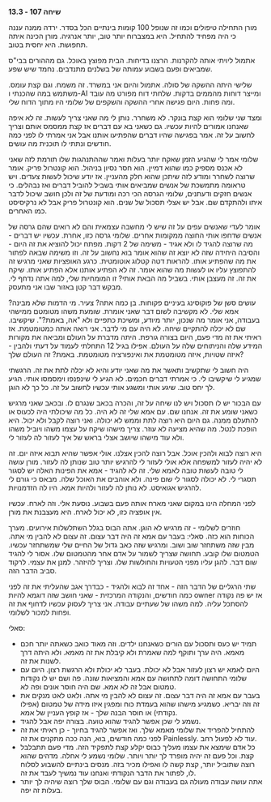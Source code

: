 **שיחה 107 \- 13.3**

מורן התחילה טיפולים וכמו זה שנופל 100 קומות בינתיים הכל בסדר. ירדה ממנה עננה כי היה מפחיד להתחיל. היא במצברוח יותר טוב, יותר אנרגיה. מורן הכינה איתה תחפושת. היא יחסית בטוב. 

אתמול ליויתי אותה להקרנות. הרצנו בדיחות. הבית מפוצץ באוכל. גם מההורים בבי"ס שמביאים ופעם בשבוע עמותה של בשלנים מתנדבים. נחמד שיש שפע. 

שלישי היתה ההשקה של סולה. אתמול והיום אני במשרד. זה משמח. וגם קצת עומס. משתמש במה שהכנתי ו-AI ומייצר דוחות מהממים בדקות. שלחתי דוח מפורט מה עובד ומה פחות. היום פגישה אחרי ההשקה והשקפים של שלומי היו מתוך הדוח שלי. 

ומצד שני שלומי הוא קצת בונקר. לא משחרר. נותן לי מה שאני צריך לעשות. זה לא איפה שאנחנו אמורים להיות עכשיו. גם כשאני בא עם דברים אז קצת ממסמס אותם וצריך לחשוב על זה. אמר בפגישה שהיו דברים שהפתיעו אותנו אבל אני אמרתי לו לפני כמה חודשים ונתתי לו תוכנית מה עושים. 

שלומי אמר לי שהגיע הזמן שאקח יותר בעלות ואמר שההתנהגות שלו תורמת לזה שאני לא אכנס מספיק כמו שהוא דמיין. הוא חסר נסיון בניהול. הוא קונטרול פריק. אומר שרוצה לשחרר ומודע לזה שיתכן שהוא חלק מהעניין. אז יודע שיכול לעשות צעדים. ויש טראומה מתמשכת של אנשים שמביאים אותי בשביל להוביל דברים ואז נבהלים. כי אנשים חזקים ודעתנים, שלומי הגרסה הכי רכה ומודעת של זה ולכן חושב שיכול לדבר איתו ולהתקדם שם. אבל יש אצלי תסכול של שנים. הוא קונטרול פריק אבל לא נרקיסיסט כמו האחרים. 

אומר לעדי שאנשים עפים על זה שיש לי מחשבה עצמאית והם לא רואים שהם גרסה של אנשים שדחפו אותי החוצה ממקומות אחרים. שלומי גרסה כזו, אחרת. עכשיו יש דברים \- מה שרוצה להגיד לו ולא אגיד \- משימה של 2 דקות. מפתח יכול להוציא את זה היום \- והסיבה היחידה שזה לא יוצא זה שהוא אומר בוא נחשוב על זה. וזו משימה שבאה לפתור את מה שהפתיע אותו. להראות דטה קטלוג אוטומטית. כרגע האופציות שאני מרגיש זה להתפוצץ עליו או לעשות מה שהוא אומר. זה לא הפתיע אותנו אלא הפתיע אותו. שיקח את זה. זה מעצבן אותי. בשביל מה הבאת אותי? זו המומחיות שלי, למה אתה נדחף לי. מבקש דבר קטן באזור שבו אני מתעסק. 

עושים סשן של פוקוסינג בעיניים פקוחות. בן כמה אתה? צעיר. מי הדמות שלא מבינה? אמא שלי. לא מקשיבה לשום דבר שאני אומרת. שומעת משהו מטומטם ממישהי בעבודה, אני אומר מה שנכון, יותר מיודע, ומשיכת כתפיים ולא "אה, באמת?". שיקשיבו. שם לא יכלה להתקיים שיחה. לא היה עם מי לדבר. אני רואה אותה כמטומטמת. אז ראיתי את זה מדי פעם, היום בצורה גורפת. היתה מדברת על העולם ומביאה את מקורות המידע שלה והניתוחים שלה על העולם. אפילו בגיל 12 התחלתי לעמוד על דעתי ולהבין \- איזה שטויות, איזה מטומטמת את ואינפורציה מטומטמת. באמת? זה העולם שלך? 

היה חשוב לי שתקשיב ותאשר את מה שאני יודע והיא לא יכלה לתת את זה. הרגשתי שמגיע לי שיקשיבו לי. כי אמרתי דברים חכמים. לא הגיע לי שינפנפו וימסמסו אותי. הגיע לך יחס טוב. שיגע אותי ומשגע אותי עכשיו לחשוב על זה. כל כך לא הוגן. 

עם הבכור יש לו תסכול ויש לנו שיחה על זה, והכרה בכאב שנגרם לו. ובכאב שאני מרגיש כשאני שומע את זה. אנחנו שם. עם אמא שלי זה לא היה. כל מה שיכולתי היה לכעוס או להתעלם ממנה. גם היום היא רוצה לתת וממש לא יכולה. ואני רוצה לקבל ולא יכול. היא הופכת לנטל. מה שהיא מציעה לא עוזר. צריך מישהו שיקח על עצמו משהו ויוביל משהו ולא עוד מישהו שיושב אצלי בראש של איך לעזור לה לעזור לי. 

היא רוצה לבוא ולהכין אוכל. אבל רוצה להכין אצלנו. אולי אפשר שהיא תבוא איזה יום. זה לא יהיה לעזור למשפחה אלא אולי לעזור לי להרגיש יותר טוב שנותן לה לעזור. מורן עושה לי טובה לעשות טובה לאמא שלי. זה לא להגיד \- אמא את הפינות האלה יש לסגור תסגרי לי. לא יכולה לסגור לי שום פינה. ולא אוהבים את האוכל שלה. מבאס כי גורם לי להרגיש אגואיסט. לא נותן לה לעזור ולהיות אמא. היו לה הזדמנויות. 

לפני המחלה הינו במקום שאני מארח אותה פעם בשבוע. נוסעת אלי. וזה לארח. עכשיו אין אופציה כזו, לא יכול לארח. היא מעצבנת את מורן. 

חוזרים לשלומי \- זה מרגיש לא הוגן. אתה הבוס בגלל השתלשלות אירועים. מערך הכוחות הוא כזה. סאלי: בעבר עם אמא זה היה דבר עצום. זה עצום לא להבין מי אתה. מבין שזה משתחזר שוב ושוב. ומרגיש שזה כאב גדול של החיים שלי שמשתחזר עכשיו. הטמטום שלו קובע. תחושה שצריך לשמור על אדם אחר מהטמטום שלו. אסור לי להגיד שום דבר. להגן עליו מפני הטעויות והחולשות שלו. וצריך להיזהר. למנן את עצמי. לרקוד סביב הדבר הזה. 

שתי הרגליים של הדבר הזה \- אחד זה לבוא ולהגיד \- כבדרך אגב שהעליתי את זה לפני כמה חודשים, והנקודה המרכזית \- שאני חושב שזה דוגמא להיות owner אז יש פה נקודה להסתכל עליה. למה משהו של שעתיים עבודה. אני צריך לעסוק עכשיו לדחוף את זה ופחות למכור לשלומי. 

סאלי:

* תמיד יש כעס ותסכול עם הורים כשאנחנו ילדים. וזה מאוד כואב כשאתה יותר חכם מאמא. היה ערך ותוקף למה שאמרת ולא קיבלת את זה מאמא. ולא היתה דרך לשנות את זה.   
* היום לאמא יש רצון לעזור אבל לא יכולת. בעבר לא יכולת ולא הרגשת רצון. היום עם שלומי התחושה דומה לתחושה עם אמא והמציאות שונה. פה ושם יש לו נקודות טמטום אבל זה לא אמא. שם היה חוסר אונים ופה לא.   
* בעבר עם אמא זה היה דבר עצום. זה עצום לא להבין מי אתה. ולאט לאט מנקים את זה וזה יבריא. כשמגיע מישהו שהוא בעמדת כוח ומפגין איזו מידה של טמטום (אפילו נקודתי) או חוסר הבנה שלך \- אז קופץ העניין של אמא.   
* נשמע לי שכן אפשר להגיד שהוא טועה. בצורה יפה אבל להגיד.   
* להתחיל להפריד את שלומי מאמא שלך. ואז אפשר להגיד בחיוך \- כן ראיתי את זה לפני כמה חודשים, בוא, הנה ככה מתקנים את זה Painlessly. עוד לא לפעול רחב.   
* כל אדם שימצא את עצמו מעליך כבוס יקלע קצת לתפקיד הזה. מדי פעם תתבלבל קצת. וכל פעם זה יהיה מופרד לך יותר ויותר. שלומי נשמע לי אחלה. מדהים שהוא רוצה שתוביל יותר, קצת קשה לו ואפילו מכיר בזה. מנסים בינתיים להשבוע לסלוח לו, לפתור את הדבר הנקודתי ואנחנו עוד נמשיך לעבד את זה.   
* אתה עושה עבודה מעולה גם בעבודה וגם עם שלומי. הבוס שלך רוצה שיהיה לך יותר בעלות זה יפה. 

